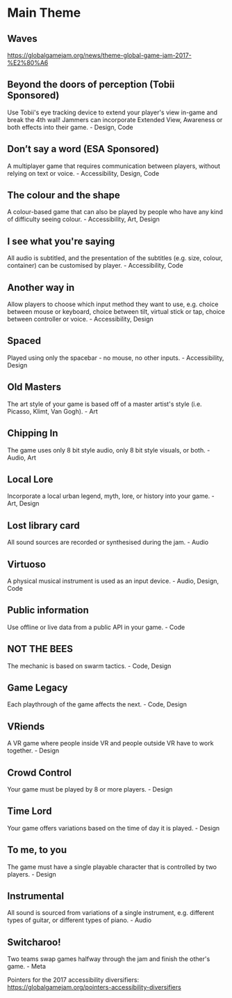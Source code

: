 # Main Theme
## Waves
https://globalgamejam.org/news/theme-global-game-jam-2017-%E2%80%A6

## Beyond the doors of perception (Tobii Sponsored) 
Use Tobii's eye tracking device to extend your player's view in-game and break the 4th wall! Jammers can incorporate Extended View, Awareness or both effects into their game. - Design, Code 

## Don’t say a word (ESA Sponsored) 
A multiplayer game that requires communication between players, without relying on text or voice. - Accessibility, Design, Code 

## The colour and the shape
A colour-based game that can also be played by people who have any kind of difficulty seeing colour. - Accessibility, Art, Design

## I see what you're saying
All audio is subtitled, and the presentation of the subtitles (e.g. size, colour, container) can be customised by player. - Accessibility, Code

## Another way in 
Allow players to choose which input method they want to use, e.g. choice between mouse or keyboard, choice between tilt, virtual stick or tap, choice between controller or voice. - Accessibility, Design

## Spaced
Played using only the spacebar - no mouse, no other inputs. - Accessibility, Design 

## Old Masters
The art style of your game is based off of a master artist's style (i.e. Picasso, Klimt, Van Gogh). - Art

## Chipping In
The game uses only 8 bit style audio, only 8 bit style visuals, or both. - Audio, Art

## Local Lore
Incorporate a local urban legend, myth, lore, or history into your game. - Art, Design

## Lost library card
All sound sources are recorded or synthesised during the jam. - Audio

## Virtuoso
A physical musical instrument is used as an input device. - Audio, Design, Code

## Public information
Use offline or live data from a public API in your game. - Code

## NOT THE BEES
The mechanic is based on swarm tactics. - Code, Design

## Game Legacy 
Each playthrough of the game affects the next. - Code, Design

## VRiends
A VR game where people inside VR and people outside VR have to work together. - Design

## Crowd Control
Your game must be played by 8 or more players. - Design

## Time Lord
Your game offers variations based on the time of day it is played. - Design

## To me, to you
The game must have a single playable character that is controlled by two players. - Design

## Instrumental 
All sound is sourced from variations of a single instrument, e.g. different types of guitar, or different types of piano. - Audio 

## Switcharoo!
Two teams swap games halfway through the jam and finish the other's game. - Meta


Pointers for the 2017 accessibility diversifiers:
https://globalgamejam.org/pointers-accessibility-diversifiers